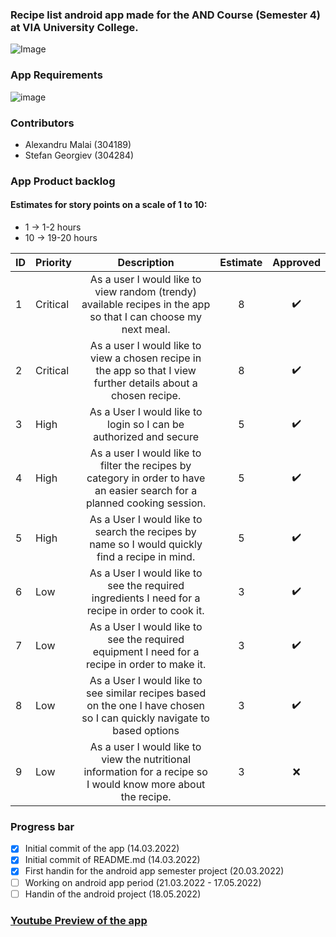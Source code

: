 ### Recipe list android app made for the AND Course (Semester 4) at VIA University College. 
![Image](https://upload.wikimedia.org/wikipedia/commons/5/5d/VIA_UC_logo.png)

### App Requirements
![image](https://user-images.githubusercontent.com/82092907/158166131-3505404a-68cc-41ae-8492-ffe9cf5207d6.png)

### Contributors
- Alexandru Malai (304189)
- Stefan Georgiev (304284)

### App Product backlog
#### Estimates for story points on a scale of 1 to 10:
- 1 -> 1-2 hours
- 10 -> 19-20 hours

| ID | Priority | Description   | Estimate  | Approved | 
| -- | -------  |:-------------:| :--------:| :------: | 
| 1  | Critical | As a user I would like to view random (trendy) available recipes in the app so that I can choose my next meal. |   8     | ✔️ | 
| 2  | Critical | As a user I would like to view a chosen recipe in the app so that I view further details about a chosen recipe. |   8     | ✔️ | 
| 3  | High | As a User I would like to login so I can be authorized and secure  |    5     | ✔️      |
| 4  | High | As a user I would like to filter the recipes by category in order to have an easier search for a planned cooking session. |    5     | ✔️      |
| 5  | High | As a User I would like to search the recipes by name so I would quickly find a recipe in mind.|    5     | ✔️      |
| 6  | Low | As a User I would like to see the required ingredients I need for a recipe in order to cook it.|    3     | ✔️      |
| 7  | Low | As a User I would like to see the required equipment I need for a recipe in order to make it.  |    3     | ✔️      |
| 8  | Low | As a User I would like to see similar recipes based on the one I have chosen so I can quickly navigate to based options  |    3     | ✔️      |
| 9  | Low | As a user I would like to view the nutritional information for a recipe so I would know more about the recipe.|    3     | ❌      |

### Progress bar
- [x] Initial commit of the app (14.03.2022)
- [x] Initial commit of README.md (14.03.2022) 
- [x] First handin for the android app semester project (20.03.2022)
- [ ] Working on android app period (21.03.2022 - 17.05.2022)
- [ ] Handin of the android project (18.05.2022)

### [Youtube Preview of the app](https://youtu.be/QsW4cNSo92w)
